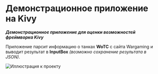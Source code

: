 # Демонстрационное приложение на Kivy
***Демонстрационное приложение для оценки возможностей фреймворка Kivy***

Приложение парсит информацию о танках **WoTC** с сайта Wargaming и выводит результат в **InputBox** _(возможно сохранение результата в JSON)_.

![Иллюстрация к проекту](https://blogger.googleusercontent.com/img/b/R29vZ2xl/AVvXsEjnxcQs8txvc47TIYA_YlDR9oaX8M-wGCJEkF9EMN_RbReAGox_7e5khxUA-BkJElvQbKDMWXXXKjReqXG1RaVFvJhKxIPo-Ri3hXO_tlUA-FvE-EnL_Yuio9qqs1AUWdTCbSD8sb4WdyB8KRfWNmAmWvUlvW0Kynk3-ZBKL-7xzB4aY8cnWDTzYmj7zA/s1600/2022-06-02_00-30-46.png)
